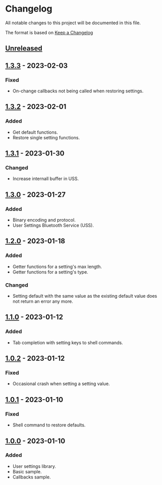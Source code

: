 # Changelog

All notable changes to this project will be documented in this file.

The format is based on [Keep a Changelog](https://keepachangelog.com/en/1.0.0/)

## [Unreleased]

## [1.3.3] - 2023-02-03

### Fixed

-   On-change callbacks not being called when restoring settings.

## [1.3.2] - 2023-02-01

### Added

-   Get default functions.
-   Restore single setting functions.

## [1.3.1] - 2023-01-30

### Changed

-   Increase internall buffer in USS.

## [1.3.0] - 2023-01-27

### Added

-   Binary encoding and protocol.
-   User Settings Bluetooth Service (USS).

## [1.2.0] - 2023-01-18

### Added

-   Getter functions for a setting's max length.
-   Getter functions for a setting's type.

### Changed

-   Setting default with the same value as the existing default value does not return an error any more.

## [1.1.0] - 2023-01-12

### Added

-   Tab completion with setting keys to shell commands.

## [1.0.2] - 2023-01-12

### Fixed

-   Occasional crash when setting a setting value.

## [1.0.1] - 2023-01-10

### Fixed

-   Shell command to restore defaults.

## [1.0.0] - 2023-01-10

### Added

-   User settings library.
-   Basic sample.
-   Callbacks sample.

[Unreleased]: https://github.com/IRNAS/irnas-usersettings-lib/compare/v1.3.3...HEAD

[1.3.3]: https://github.com/IRNAS/irnas-usersettings-lib/compare/v1.3.2...v1.3.3

[1.3.2]: https://github.com/IRNAS/irnas-usersettings-lib/compare/v1.3.1...v1.3.2

[1.3.1]: https://github.com/IRNAS/irnas-usersettings-lib/compare/v1.3.0...v1.3.1

[1.3.0]: https://github.com/IRNAS/irnas-usersettings-lib/compare/v1.2.0...v1.3.0

[1.2.0]: https://github.com/IRNAS/irnas-usersettings-lib/compare/v1.1.0...v1.2.0

[1.1.0]: https://github.com/IRNAS/irnas-usersettings-lib/compare/v1.0.2...v1.1.0

[1.0.2]: https://github.com/IRNAS/irnas-usersettings-lib/compare/v1.0.1...v1.0.2

[1.0.1]: https://github.com/IRNAS/irnas-usersettings-lib/compare/v1.0.0...v1.0.1

[1.0.0]: https://github.com/IRNAS/irnas-usersettings-lib/compare/f41f9e534d9a60b2f5d3584abf2836f2bde2b3fc...v1.0.0
